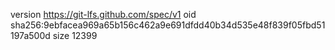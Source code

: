 version https://git-lfs.github.com/spec/v1
oid sha256:9ebfacea969a65b156c462a9e691dfdd40b34d535e48f839f05fbd51197a500d
size 12399
